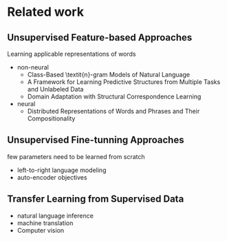 # Related work

## Unsupervised Feature-based Approaches

Learning applicable representations of words

- non-neural
  - Class-Based \textit{n}-gram Models of Natural Language
  - A Framework for Learning Predictive Structures from Multiple Tasks and Unlabeled Data
  - Domain Adaptation with Structural Correspondence Learning
- neural
  - Distributed Representations of Words and Phrases and Their Compositionality

## Unsupervised Fine-tunning Approaches

few parameters need to be learned from scratch

- left-to-right language modeling
- auto-encoder objectives

## Transfer Learning from Supervised Data

- natural language inference
- machine translation
- Computer vision
